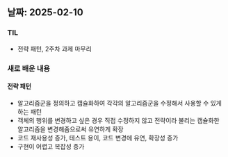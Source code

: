 ## 날짜: 2025-02-10

### TIL
- 전략 패턴, 2주차 과제 마무리

### 새로 배운 내용
#### 전략 패턴
- 알고리즘군을 정의하고 캡슐화하여 각각의 알고리즘군을 수정해서 사용할 수 있게 하는 패턴
- 객체의 행위를 변경하고 싶은 경우 직접 수정하지 않고 전략이라 불리는 캡슐화한 알고리즘을 변경해줌으로써 유연하게 확장
- 코드 재사용성 증가, 테스트 용이, 코드 변경에 유연, 확장성 증가
- 구현이 어렵고 복잡성 증가
